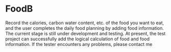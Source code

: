 # FoodB
Record the calories, carbon water content, etc. of the food you want to eat, and the user completes the daily food planning by adding food information. The current stage is still under development and testing. At present, the test project can successfully add the logical calculation of food and food information. If the tester encounters any problems, please contact me
